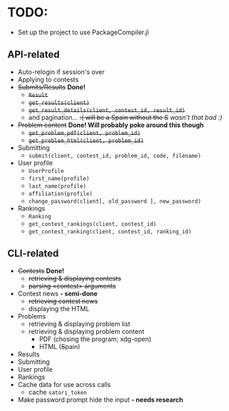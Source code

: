 # TODO:
* Set up the project to use PackageCompiler.jl

## API-related
* Auto-relogin if session's over
* Applying to contests
* ~~Submits/Results~~ **Done!**
  - ~~`Result`~~
  - ~~`get_results(client)`~~
  - ~~`get_result_details(client, contest_id, result_id)`~~
  - and pagination... ~~:( will be a Spain without the S~~ *wasn't that bad :)*
* ~~Problem content~~ **Done! Will probably poke around this though**
  - ~~`get_problem_pdf(client, problem_id)`~~
  - ~~`get_problem_html(client, problem_id)`~~
* Submitting
  - `submit(client, contest_id, problem_id, code, filename)`
* User profile
  - `UserProfile`
  - `first_name(profile)`
  - `last_name(profile)`
  - `affiliation(profile)`
  - `change_password(client[, old_password ], new_password)`
* Rankings
  - `Ranking`
  - `get_contest_rankings(client, contest_id)`
  - `get_contest_ranking(client, contest_id, ranking_id)`


## CLI-related
* ~~Contests~~ **Done!**
  - ~~retrieving & displaying contests~~
  - ~~parsing &lt;contest&gt; arguments~~
* Contest news **- semi-done**
  - ~~retrieving contest news~~
  - displaying the HTML
* Problems
  - retrieving & displaying problem list
  - retrieving & displaying problem content
    + PDF (chosing the program; xdg-open)
    + HTML (~~S~~pain)
* Results
* Submitting
* User profile
* Rankings
* Cache data for use across calls
  - cache `satori_token`
* Make password prompt hide the input **- needs research**

